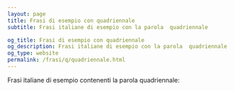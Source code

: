 ```yaml
---
layout: page
title: Frasi di esempio con quadriennale 
subtitle: Frasi italiane di esempio con la parola  quadriennale

og_title: Frasi di esempio con quadriennale 
og_description: Frasi italiane di esempio con la parola  quadriennale
og_type: website
permalink: /frasi/q/quadriennale.html
---
```


Frasi italiane di esempio contenenti la parola quadriennale:


